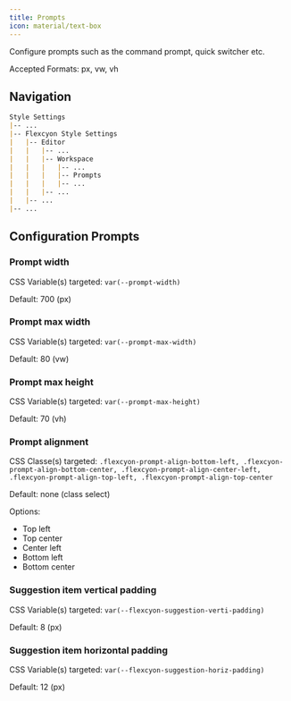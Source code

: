 ```yaml
---
title: Prompts
icon: material/text-box
---
```


Configure prompts such as the command prompt, quick switcher etc.

Accepted Formats: px, vw, vh

## Navigation

```md
Style Settings
|-- ...
|-- Flexcyon Style Settings
|   |-- Editor
|   |   |-- ...
|   |   |-- Workspace
|   |   |   |-- ...
|   |   |   |-- Prompts
|   |   |   |-- ...
|   |   |-- ...
|   |-- ...
|-- ...
```

## Configuration Prompts

### Prompt width

CSS Variable(s) targeted: `var(--prompt-width)`

Default: 700 (px)

### Prompt max width

CSS Variable(s) targeted: `var(--prompt-max-width)`

Default: 80 (vw)

### Prompt max height

CSS Variable(s) targeted: `var(--prompt-max-height)`

Default: 70 (vh)

### Prompt alignment

CSS Classe(s) targeted: `.flexcyon-prompt-align-bottom-left,
.flexcyon-prompt-align-bottom-center, .flexcyon-prompt-align-center-left,
.flexcyon-prompt-align-top-left, .flexcyon-prompt-align-top-center`

Default: none (class select)

Options:

- Top left
- Top center
- Center left
- Bottom left
- Bottom center

### Suggestion item vertical padding

CSS Variable(s) targeted: `var(--flexcyon-suggestion-verti-padding)`

Default: 8 (px)

### Suggestion item horizontal padding

CSS Variable(s) targeted: `var(--flexcyon-suggestion-horiz-padding)`

Default: 12 (px)
